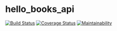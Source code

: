 # hello_books_api
[![Build Status](https://travis-ci.org/tosmak16/hello_books_api.svg?branch=develop)](https://travis-ci.org/tosmak16/hello_books_api)
[![Coverage Status](https://coveralls.io/repos/github/tosmak16/hello_books_api/badge.svg?branch=develop)](https://coveralls.io/github/tosmak16/hello_books_api?branch=develop)
[![Maintainability](https://api.codeclimate.com/v1/badges/28d59672369eab44150a/maintainability)](https://codeclimate.com/github/tosmak16/hello_books_api/maintainability)
